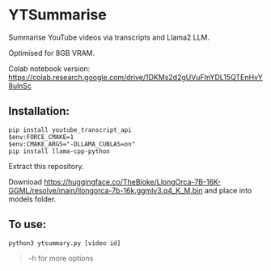 # YTSummarise

Summarise YouTube videos via transcripts and Llama2 LLM.

Optimised for 8GB VRAM.

Colab notebook version: https://colab.research.google.com/drive/1DKMs2d2gUVuFInYDL15QTEnHvY8ulnSc

## Installation:

```shell
pip install youtube_transcript_api
$env:FORCE_CMAKE=1
$env:CMAKE_ARGS="-DLLAMA_CUBLAS=on"
pip install llama-cpp-python
```
Extract this repository.

Download https://huggingface.co/TheBloke/LlongOrca-7B-16K-GGML/resolve/main/llongorca-7b-16k.ggmlv3.q4_K_M.bin and place into models folder.

## To use:

`python3 ytsummary.py [video id]`

>-h for more options
